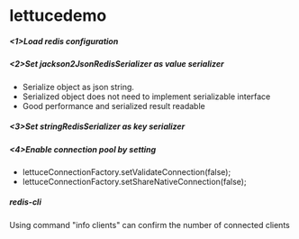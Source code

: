 # lettucedemo

##### <1>Load redis configuration

##### <2>Set jackson2JsonRedisSerializer as value serializer
* Serialize object as json string. 
* Serialized object does not need to implement serializable interface
* Good performance and serialized result readable

##### <3>Set stringRedisSerializer as key serializer

##### <4>Enable connection pool by setting
* lettuceConnectionFactory.setValidateConnection(false);
* lettuceConnectionFactory.setShareNativeConnection(false);

##### redis-cli
Using command "info clients" can confirm the number of connected clients

